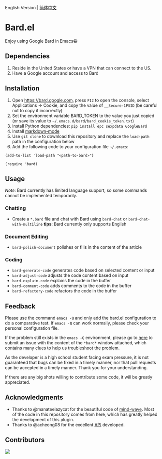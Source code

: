 English Version | [简体中文](./README.zh-CN.md)

# Bard.el
Enjoy using Google Bard in Emacs😀

## Dependencies
1. Reside in the United States or have a VPN that can connect to the US.
2. Have a Google account and access to Bard

## Installation
1. Open https://bard.google.com, press `F12` to open the console, select Applications -> Cookie, and copy the value of `__Secure-1PSID` (be careful not to copy it incorrectly)
2. Set the environment variable BARD_TOKEN to the value you just copied
(or save its value to `~/.emacs.d/bard/bard_cookie_token.txt`)
3. Install Python dependencies: `pip install epc sexpdata GoogleBard`
4. Install [markdown-mode](https://github.com/jrblevin/markdown-mode)
5. Use `git clone` to download this repository and replace the `load-path` path in the configuration below
6. Add the following code to your configuration file `~/.emacs`:
```elisp
(add-to-list 'load-path "<path-to-bard>")

(require 'bard)
```

## Usage

*Note*: Bard currently has limited language support, so some commands cannot be implemented temporarily.

### Chatting
- Create a `*.bard` file and chat with Bard using `bard-chat` or `bard-chat-with-multiline`
**tips**: Bard currently only supports English

### Document Editing
- `bard-polish-document` polishes or fills in the content of the article

### Coding
- `bard-generate-code` generates code based on selected content or input
- `bard-adjust-code` adjusts the code content based on input
- `bard-explain-code` explains the code in the buffer
- `bard-comment-code` adds comments to the code in the buffer
- `bard-refactory-code` refactors the code in the buffer

## Feedback
Please use the command `emacs -Q` and only add the bard.el configuration to do a comparative test. If `emacs -Q` can work normally, please check your personal configuration file.

If the problem still exists in the `emacs -Q` environment, please go to [here](https://github.com/AllTheLife/Bard.el/issues/new) to submit an issue with the content of the `*bard*` window attached, which contains many clues to help us troubleshoot the problem.

As the developer is a high school student facing exam pressure, it is not guaranteed that bugs can be fixed in a timely manner, nor that pull requests can be accepted in a timely manner. Thank you for your understanding.

If there are any big shots willing to contribute some code, it will be greatly appreciated.

## Acknowledgments
- Thanks to @manateelazycat for the beautiful code of [mind-wave](https://github.com/manateelazycat/mind-wave). Most of the code in this repository comes from here, which has greatly helped the development of this plugin.
- Thanks to @acheong08 for the excellent [API](https://github.com/acheong08/Bard) developed.

## Contributors

<a href = "https://github.com/AllTheLife//graphs/contributors">
  <img src = "https://contrib.rocks/image?repo=AllTheLife/Bard.el"/>
</a>

